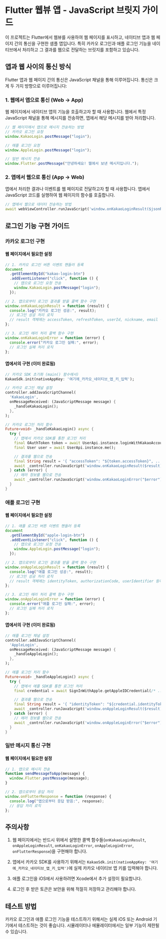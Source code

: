 # Flutter 웹뷰 앱 - JavaScript 브릿지 가이드

이 프로젝트는 Flutter에서 웹뷰를 사용하여 웹 페이지를 표시하고, 네이티브 앱과 웹 페이지 간의 통신을 구현한 샘플 앱입니다. 특히 카카오 로그인과 애플 로그인 기능을 네이티브에서 처리하고 그 결과를 웹으로 전달하는 브릿지를 포함하고 있습니다.

## 앱과 웹 사이의 통신 방식

Flutter 앱과 웹 페이지 간의 통신은 JavaScript 채널을 통해 이루어집니다. 통신은 크게 두 가지 방향으로 이루어집니다:

### 1. 웹에서 앱으로 통신 (Web → App)

웹 페이지에서 네이티브 앱의 기능을 호출하고자 할 때 사용합니다. 웹에서 특정 JavaScript 채널을 통해 메시지를 전송하면, 앱에서 해당 메시지를 받아 처리합니다.

```javascript
// 웹 페이지에서 앱으로 메시지 전송하는 방법
// 카카오 로그인 요청
window.KakaoLogin.postMessage("login");

// 애플 로그인 요청
window.AppleLogin.postMessage("login");

// 일반 메시지 전송
window.Flutter.postMessage("안녕하세요! 웹에서 보낸 메시지입니다.");
```

### 2. 앱에서 웹으로 통신 (App → Web)

앱에서 처리한 결과나 이벤트를 웹 페이지로 전달하고자 할 때 사용합니다. 앱에서 JavaScript 코드를 실행하여 웹 페이지의 함수를 호출합니다.

```dart
// 앱에서 웹으로 데이터 전송하는 방법
await webViewController.runJavaScript('window.onKakaoLoginResult($jsonResult);');
```

## 로그인 기능 구현 가이드

### 카카오 로그인 구현

#### 웹 페이지에서 필요한 설정

```javascript
// 1. 카카오 로그인 버튼 이벤트 핸들러 등록
document
  .getElementById("kakao-login-btn")
  .addEventListener("click", function () {
    // 앱으로 로그인 요청 전송
    window.KakaoLogin.postMessage("login");
  });

// 2. 앱으로부터 로그인 결과를 받을 콜백 함수 구현
window.onKakaoLoginResult = function (result) {
  console.log("카카오 로그인 성공:", result);
  // 로그인 성공 처리 로직
  // result 객체에는 accessToken, refreshToken, userId, nickname, email 등이 포함됨
};

// 3. 로그인 에러 처리 콜백 함수 구현
window.onKakaoLoginError = function (error) {
  console.error("카카오 로그인 실패:", error);
  // 로그인 실패 처리 로직
};
```

#### 앱에서의 구현 (이미 완료됨)

```dart
// 카카오 SDK 초기화 (main() 함수에서)
KakaoSdk.init(nativeAppKey: '여기에_카카오_네이티브_앱_키_입력');

// 카카오 로그인 채널 설정
controller.addJavaScriptChannel(
  'KakaoLogin',
  onMessageReceived: (JavaScriptMessage message) {
    _handleKakaoLogin();
  },
);

// 카카오 로그인 처리 함수
Future<void> _handleKakaoLogin() async {
  try {
    // 앱에서 카카오 SDK를 통한 로그인 처리
    final OAuthToken token = await UserApi.instance.loginWithKakaoAccount();
    final User user = await UserApi.instance.me();

    // 결과를 웹으로 전송
    final String result = '{ "accessToken": "${token.accessToken}", ... }';
    await _controller.runJavaScript('window.onKakaoLoginResult($result);');
  } catch (error) {
    // 에러 정보를 웹으로 전송
    await _controller.runJavaScript('window.onKakaoLoginError("$error");');
  }
}
```

### 애플 로그인 구현

#### 웹 페이지에서 필요한 설정

```javascript
// 1. 애플 로그인 버튼 이벤트 핸들러 등록
document
  .getElementById("apple-login-btn")
  .addEventListener("click", function () {
    // 앱으로 로그인 요청 전송
    window.AppleLogin.postMessage("login");
  });

// 2. 앱으로부터 로그인 결과를 받을 콜백 함수 구현
window.onAppleLoginResult = function (result) {
  console.log("애플 로그인 성공:", result);
  // 로그인 성공 처리 로직
  // result 객체에는 identityToken, authorizationCode, userIdentifier 등이 포함됨
};

// 3. 로그인 에러 처리 콜백 함수 구현
window.onAppleLoginError = function (error) {
  console.error("애플 로그인 실패:", error);
  // 로그인 실패 처리 로직
};
```

#### 앱에서의 구현 (이미 완료됨)

```dart
// 애플 로그인 채널 설정
controller.addJavaScriptChannel(
  'AppleLogin',
  onMessageReceived: (JavaScriptMessage message) {
    _handleAppleLogin();
  },
);

// 애플 로그인 처리 함수
Future<void> _handleAppleLogin() async {
  try {
    // 앱에서 애플 SDK를 통한 로그인 처리
    final credential = await SignInWithApple.getAppleIDCredential(/* ... */);

    // 결과를 웹으로 전송
    final String result = '{ "identityToken": "${credential.identityToken}", ... }';
    await _controller.runJavaScript('window.onAppleLoginResult($result);');
  } catch (error) {
    // 에러 정보를 웹으로 전송
    await _controller.runJavaScript('window.onAppleLoginError("$error");');
  }
}
```

### 일반 메시지 통신 구현

#### 웹 페이지에서 필요한 설정

```javascript
// 1. 앱으로 메시지 전송
function sendMessageToApp(message) {
  window.Flutter.postMessage(message);
}

// 2. 앱으로부터 응답 처리
window.onFlutterResponse = function (response) {
  console.log("앱으로부터 응답 받음:", response);
  // 응답 처리 로직
};
```

## 주의사항

1. 웹 페이지에서는 반드시 위에서 설명한 콜백 함수들(`onKakaoLoginResult`, `onAppleLoginResult`, `onKakaoLoginError`, `onAppleLoginError`, `onFlutterResponse`)을 구현해야 합니다.

2. 앱에서 카카오 SDK를 사용하기 위해서는 `KakaoSdk.init(nativeAppKey: '여기에_카카오_네이티브_앱_키_입력')`에 실제 카카오 네이티브 앱 키를 입력해야 합니다.

3. 애플 로그인을 iOS에서 사용하려면 Xcode에서 추가 설정이 필요합니다.

4. 로그인 후 받은 토큰은 보안을 위해 적절히 저장하고 관리해야 합니다.

## 테스트 방법

카카오 로그인과 애플 로그인 기능을 테스트하기 위해서는 실제 iOS 또는 Android 기기에서 테스트하는 것이 좋습니다. 시뮬레이터나 에뮬레이터에서는 일부 기능이 제한될 수 있습니다.
